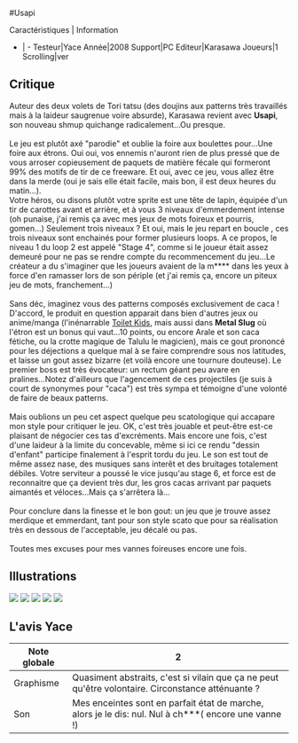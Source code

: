 #Usapi

Caractéristiques | Information
- | -
Testeur|Yace
Année|2008
Support|PC
Editeur|Karasawa
Joueurs|1
Scrolling|ver

## Critique
Auteur des deux volets de Tori tatsu (des doujins aux patterns très travaillés mais à la laideur saugrenue voire absurde), Karasawa revient avec <b>Usapi</b>, son nouveau shmup quichange radicalement...Ou presque.<br/><br/>Le jeu est plutôt axé "parodie" et oublie la foire aux boulettes pour...Une foire aux étrons. Oui oui, vos ennemis n'auront rien de plus pressé que de vous arroser copieusement de paquets de matière fécale qui formeront 99%  des motifs de tir de ce freeware. Et oui, avec ce jeu, vous allez être dans la merde (oui je sais elle était facile, mais bon, il est deux heures du matin...).<br/>Votre héros, ou disons plutôt votre sprite est une tête de lapin, équipée d'un tir de carottes avant et arrière, et à vous 3 niveaux d'emmerdement intense (oh punaise, j'ai remis ça avec mes jeux de mots foireux et pourris, gomen...) Seulement trois niveaux ? Et oui, mais le jeu repart en boucle , ces trois niveaux sont enchainés pour former plusieurs loops. A ce propos, le niveau 1 du loop 2 est appelé "Stage 4", comme si le joueur était assez demeuré pour ne pas se rendre compte du recommencement du jeu...Le créateur a du s'imaginer que les joueurs avaient de la m**** dans les yeux à force d'en ramasser lors de son périple (et j'ai remis ça, encore un piteux jeu de mots, franchement...)<br/><br/>Sans déc, imaginez vous des patterns composés exclusivement de caca ! D'accord, le produit en question apparait dans bien d'autres jeux ou anime/manga (l'inénarrable <a href="index.php?page=fiche&id=424">Toilet Kids</a>, mais aussi dans <b>Metal Slug</b> où l'étron est un bonus qui vaut...10 points, ou encore Arale et son caca fétiche, ou la crotte magique de Talulu le magicien), mais ce gout prononcé pour les déjections a quelque mal à se faire comprendre sous nos latitudes, et laisse un gout assez bizarre (et voilà encore une tournure douteuse). Le premier boss est très évocateur: un rectum géant peu avare en pralines...Notez d'ailleurs que l'agencement de ces projectiles (je suis à court de synonymes pour "caca") est très sympa et témoigne d'une volonté de faire de beaux patterns.<br/><br/>Mais oublions un peu cet aspect quelque peu scatologique qui accapare mon style pour critiquer le jeu. OK, c'est très jouable et peut-être est-ce plaisant de négocier ces tas d'excréments. Mais encore une fois, c'est d'une laideur à la limite du concevable, même si ici ce rendu "dessin d'enfant" participe finalement à l'esprit tordu du jeu. Le son est  tout de même assez nase, des musiques sans interêt et des bruitages totalement débiles. Votre serviteur a poussé le vice jusqu'au stage 6, et force est de reconnaitre que ça devient très dur, les gros cacas arrivant par paquets aimantés et véloces...Mais ça s'arrêtera là...<br/><br/>Pour conclure dans la finesse et le bon gout: un jeu que je trouve assez merdique et emmerdant, tant pour son style scato que pour sa réalisation très en dessous de l'acceptable, jeu décalé ou pas.<br/><br/>Toutes mes excuses pour mes vannes foireuses encore une fois.

## Illustrations
![](http://www.shmup.com/images/thumbs/img_fiche_1_1215.bmp)
![](http://www.shmup.com/images/thumbs/img_fiche_2_1215.bmp)
![](http://www.shmup.com/images/thumbs/img_fiche_3_1215.bmp)
![](http://www.shmup.com/images/thumbs/img_fiche_4_1215.bmp)
![](http://www.shmup.com/images/thumbs/img_fiche_5_1215.bmp)

## L'avis Yace
Note globale|2
-|-
Graphisme|Quasiment abstraits, c'est si vilain que ça ne peut qu'être volontaire. Circonstance atténuante ?
Son|Mes enceintes sont en parfait état de marche, alors je le dis: nul. Nul à ch***( encore une vanne !)
